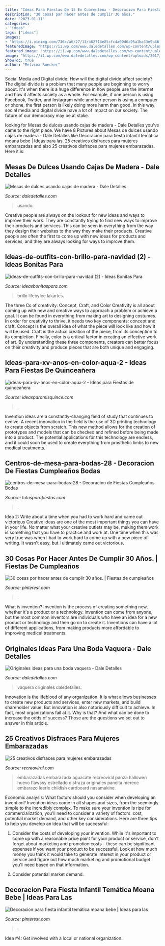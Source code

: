 ```yaml
---
title: "Ideas Para Fiestas De 15 En Cuarentena - Decoracion Para Fiesta Infantil Temática Moana Bebe"
description: "30 cosas por hacer antes de cumplir 30 años."
date: "2023-01-11"
categories:
- "ideas"
tags: ["ideas"]
images:
- "https://i.pinimg.com/736x/a6/27/13/a62713e85cfc4a09d6a95a1ba33e9b36.jpg"
featuredImage: "https://i1.wp.com/www.daledetalles.com/wp-content/uploads/2017/02/mesas-de-dulces-con-cajas6.jpg"
featured_image: "https://i1.wp.com/www.daledetalles.com/wp-content/uploads/2017/02/mesas-de-dulces-con-cajas6.jpg"
image: "https://i1.wp.com/www.daledetalles.com/wp-content/uploads/2017/02/mesas-de-dulces-con-cajas6.jpg"
ShowToc: true
author: "Melvina Ruecker"
---
```



Social Media and Digital divide: How will the digital divide affect society?
The digital divide is a problem that many people are beginning to worry about. It's when there is a huge difference in how people use the internet and how it affects society as a whole. For example, if one person is using Facebook, Twitter, and Instagram while another person is using a computer or phone, the first person is likely doing more harm than good. In this way, social media and digital divide have a lot of impact on our society. The future of our democracy may be at stake.

	

		
looking for Mesas de dulces usando cajas de madera - Dale Detalles you've came to the right place. We have 8 Pictures about Mesas de dulces usando cajas de madera - Dale Detalles like Decoracion para fiesta infantil temática moana bebe | Ideas para las, 25 creativos disfraces para mujeres embarazadas and also 25 creativos disfraces para mujeres embarazadas. Here it is:
		
    
## Mesas De Dulces Usando Cajas De Madera - Dale Detalles

<img loading=lazy src="https://i1.wp.com/www.daledetalles.com/wp-content/uploads/2017/02/mesas-de-dulces-con-cajas6.jpg" onerror="this.onerror=null;this.src='https://tse3.mm.bing.net/th?id=OIP.sri5X4Ff2sVjL-tLnsNC7wHaKj&amp;pid=15.1';" alt="Mesas de dulces usando cajas de madera - Dale Detalles">

_Source: daledetalles.com_

>usando. 

	

Creative people are always on the lookout for new ideas and ways to improve their work. They are constantly trying to find new ways to improve their products and services. This can be seen in everything from the way they design their websites to the way they make their products. Creative people are often the first to come up with new ideas for products and services, and they are always looking for ways to improve them.

    
## Ideas-de-outfits-con-brillo-para-navidad (2) - Ideas Bonitas Para

<img loading=lazy src="http://ideasbonitaspara.com/wp-content/uploads/2020/12/ideas-de-outfits-con-brillo-para-navidad-2.jpg" onerror="this.onerror=null;this.src='https://tse1.mm.bing.net/th?id=OIP.eq6-xpv6H1DEfRmsB9atRQHaLH&amp;pid=15.1';" alt="ideas-de-outfits-con-brillo-para-navidad (2) - Ideas Bonitas Para">

_Source: ideasbonitaspara.com_

>brillo lifebylee lakartes. 

	

The three Cs of creativity: Concept, Craft, and Color
Creativity is all about coming up with new and creative ways to approach a problem or achieve a goal. It can be found in everything from making art to designing costumes. In order for creativity to thrive, it needs two key components: concept and craft. Concept is the overall idea of what the piece will look like and how it will be used. Craft is the actual creation of the piece, from its conception to its completion. Finally, color is a critical factor in creating an effective work of art. By understanding these three components, creators can better focus on their creativity and produce pieces that are both unique and engaging.

    
## Ideas-para-xv-anos-en-color-aqua-2 - Ideas Para Fiestas De Quinceañera

<img loading=lazy src="https://ideasparamisquince.com/wp-content/uploads/2016/06/Ideas-para-xv-años-en-color-aqua-2-1.jpg" onerror="this.onerror=null;this.src='https://tse1.mm.bing.net/th?id=OIP.HEFYqvgho_fRouFMYzc0nwHaLN&amp;pid=15.1';" alt="ideas-para-xv-anos-en-color-aqua-2 - Ideas para Fiestas de quinceañera">

_Source: ideasparamisquince.com_

>. 

	

Invention ideas are a constantly-changing field of study that continues to evolve. A recent innovation in the field is the use of 3D printing technology to create objects from scratch. This new method allows for the creation of prototypes and models that can be checked and refined before being made into a product. The potential applications for this technology are endless, and it could soon be used to create everything from prosthetic limbs to new medical treatments.

    
## Centros-de-mesa-para-bodas-28 - Decoracion De Fiestas Cumpleaños Bodas

<img loading=lazy src="https://tutusparafiestas.com/wp-content/uploads/2016/11/Centros-de-mesa-para-bodas-28.jpg" onerror="this.onerror=null;this.src='https://tse1.mm.bing.net/th?id=OIP.u4X7QLFS9CvDu1lIDVfqsAHaJ4&amp;pid=15.1';" alt="centros-de-mesa-para-bodas-28 - Decoracion de Fiestas Cumpleaños Bodas">

_Source: tutusparafiestas.com_

>. 

	

Idea 2: Write about a time when you had to work hard and came out victorious
Creative ideas are one of the most important things you can have in your life. No matter what your creative outlets may be, making them work is something that you have to practice and work at. One time when this was very true was when I had to work hard to come up with a new piece of writing. It wasn't easy, but I ultimately came out victorious.

    
## 30 Cosas Por Hacer Antes De Cumplir 30 Años. | Fiestas De Cumpleaños

<img loading=lazy src="https://i.pinimg.com/736x/a6/27/13/a62713e85cfc4a09d6a95a1ba33e9b36.jpg" onerror="this.onerror=null;this.src='https://tse4.mm.bing.net/th?id=OIP.D6D0U5fsJdj9w24jA22pkgHaHa&amp;pid=15.1';" alt="30 cosas por hacer antes de cumplir 30 años. | Fiestas de cumpleaños">

_Source: pinterest.com_

>. 

	

What is invention?
Invention is the process of creating something new, whether it's a product or a technology. Invention can come from anyone, but the most common inventors are individuals who have an idea for a new product or technology and then go on to create it. Inventions can have a lot of different applications, from making products more affordable to improving medical treatments.

    
## Originales Ideas Para Una Boda Vaquera - Dale Detalles

<img loading=lazy src="https://i1.wp.com/www.daledetalles.com/wp-content/uploads/2016/08/boda-vaquera29.jpg" onerror="this.onerror=null;this.src='https://tse1.mm.bing.net/th?id=OIP.YaX6YPv9dGOekHKJITQMJAHaGH&amp;pid=15.1';" alt="Originales ideas para una boda vaquera - Dale Detalles">

_Source: daledetalles.com_

>vaquera originales daledetalles. 

	

Innovation is the lifeblood of any organization. It is what allows businesses to create new products and services, enter new markets, and build shareholder value. But innovation is also notoriously difficult to achieve. In fact, most organizations fail at it. Why is that? And what can be done to increase the odds of success? Those are the questions we set out to answer in this article.

    
## 25 Creativos Disfraces Para Mujeres Embarazadas

<img loading=lazy src="https://www.recreoviral.com/wp-content/uploads/2015/10/Creativos-disfraces-para-mujeres-embarazadas-4.jpg" onerror="this.onerror=null;this.src='https://tse1.mm.bing.net/th?id=OIP.4jf6JhvyNG2jqMVoKQe8AwHaJ3&amp;pid=15.1';" alt="25 creativos disfraces para mujeres embarazadas">

_Source: recreoviral.com_

>embarazadas embarazada aguacate recreoviral panza hallowen huevo flawssy estrellado disfraza originales pancita merece embarazo leerlo childish cardboard nasamakine. 

	

Economic analysis: What factors should you consider when developing an invention?
Invention ideas come in all shapes and sizes, from the seemingly simple to the incredibly complex. To make sure your invention is ripe for commercialization, you'll need to consider a variety of factors: cost, potential market demand, and other key considerations. Here are three tips to help you develop an idea that will be successful: 
1. Consider the costs of developing your invention. While it's important to come up with a reasonable price point for your product or service, don't forget about marketing and promotion costs – these can be significant expenses if you want your product to be successful. Look at how much money you think it would take to generate interest in your product or service and figure out how much marketing and promotional budget you'll need based on that information.

2. Consider potential market demand.

    
## Decoracion Para Fiesta Infantil Temática Moana Bebe | Ideas Para Las

<img loading=lazy src="https://i.pinimg.com/736x/aa/ae/0e/aaae0e1fd7b2d86cd88c21c71aa34df1.jpg" onerror="this.onerror=null;this.src='https://tse3.mm.bing.net/th?id=OIP.8Fv6SvRG3TWOVsuzXuYrSgHaLH&amp;pid=15.1';" alt="Decoracion para fiesta infantil temática moana bebe | Ideas para las">

_Source: pinterest.com_

>. 

	

Idea #4: Get involved with a local or national organization.
 

